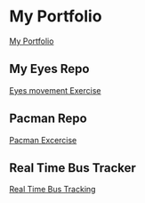 # My Portfolio
<a href="http://Shushu2023.github.io">My Portfolio</a>
## My Eyes Repo
<a href="http://Shushu2023.github.io/Eye_Movement">Eyes movement Exercise</a>
## Pacman Repo
<a href ="http://Shushu2023.github.io/Factory-for-PacMen">Pacman Excercise</a>
## Real Time Bus Tracker
<a href ="https://github.com/Shushu2023/Real_Time_Bus_Tracking.git">Real Time Bus Tracking</a>

